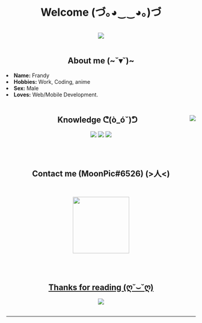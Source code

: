 <body>
<h1 align="center">Welcome (づ｡◕‿‿◕｡)づ</h1>

<br>
<div align="center">
<img src="https://media4.giphy.com/media/a6pzK009rlCak/giphy.gif">
</div>
<br>
<div>
<h2 align="center">About me (~˘▾˘)~</h2>
<li>
<b>Name:</b> Frandy</li>
<li>
<b>Hobbies:</b> Work, Coding, anime
</li>
<li>
<b>Sex:</b> Male 
</li>
<li>
<b>Loves:</b> Web/Mobile Development.
</li>
<br>

<div>
<img src="https://media2.giphy.com/media/7hW7hXXri33NK/giphy.gif" align="right">
<h2 align="center">Knowledge ᕦ(ò_óˇ)ᕤ</h2>
<p>
</div>
<div>
<p align="center"> <img src="https://img.shields.io/badge/node.js%20-%2343853D.svg?&style=for-the-badge&logo=node.js&logoColor=white"/> <img src="https://img.shields.io/badge/javascript%20-%23323330.svg?&style=for-the-badge&logo=javascript&logoColor=%23F7DF1E"> <img src="[https://icons8.com/icon/Rc0Xn5AtE8kX/python](https://icons8.com/icon/Rc0Xn5AtE8kX/python)"/><br><br>
</p>
<br>
<h2 align="center">Contact me (MoonPic#6526) (>人<)</h2>
<br>
<p align="center"> <a href="https://discord.com" target="_blank"> <img src="https://i.pinimg.com/736x/d9/b9/75/d9b9753441ba8914e56fd2d18789aa2e.jpg" width="150" height="150"/><br><br>
</div>
<br>
<div>
<h2 align="center">Thanks for reading (ღ˘⌣˘ღ)</h2>
<div align="center">
<img src="https://media.giphy.com/media/rPQaG7o8uqMzS/giphy.gif">
</div>
    </br>
  <div align="center">
    
</div>
<hr>
</div>
</div>
</body>
